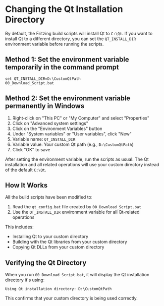 # Changing the Qt Installation Directory

By default, the Fritzing build scripts will install Qt to `C:\Qt`. If you want to install Qt to a different directory, you can set the `QT_INSTALL_DIR` environment variable before running the scripts.

## Method 1: Set the environment variable temporarily in the command prompt

```
set QT_INSTALL_DIR=D:\CustomQtPath
00_Download_Script.bat
```

## Method 2: Set the environment variable permanently in Windows

1. Right-click on "This PC" or "My Computer" and select "Properties"
2. Click on "Advanced system settings"
3. Click on the "Environment Variables" button
4. Under "System variables" or "User variables", click "New"
5. Variable name: `QT_INSTALL_DIR`
6. Variable value: Your custom Qt path (e.g., `D:\CustomQtPath`)
7. Click "OK" to save

After setting the environment variable, run the scripts as usual. The Qt installation and all related operations will use your custom directory instead of the default `C:\Qt`.

## How It Works

All the build scripts have been modified to:

1. Read the `qt_config.bat` file created by `00_Download_Script.bat`
2. Use the `QT_INSTALL_DIR` environment variable for all Qt-related operations

This includes:
- Installing Qt to your custom directory
- Building with the Qt libraries from your custom directory
- Copying Qt DLLs from your custom directory

## Verifying the Qt Directory

When you run `00_Download_Script.bat`, it will display the Qt installation directory it's using:

```
Using Qt installation directory: D:\CustomQtPath
```

This confirms that your custom directory is being used correctly.
